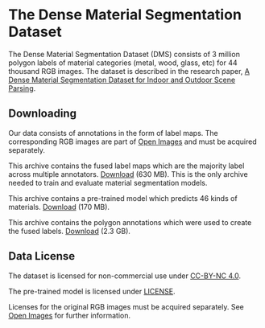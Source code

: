 # The Dense Material Segmentation Dataset

The Dense Material Segmentation Dataset (DMS) consists of 3 million polygon labels of material categories (metal, wood, glass, etc) for 44 thousand RGB images. The dataset is described in the research paper, [A Dense Material Segmentation Dataset for Indoor and Outdoor Scene Parsing](https://arxiv.org/abs/2207.10614).

## Downloading

Our data consists of annotations in the form of label maps. The corresponding RGB images are part of [Open Images](https://storage.googleapis.com/openimages/web/index.html) and must be acquired separately.

This archive contains the fused label maps which are the majority label across multiple annotators. [Download](https://docs-assets.developer.apple.com/ml-research/datasets/dms/dms_v1_labels.zip) (630 MB). This is the only archive needed to train and evaluate material segmentation models.

This archive contains a pre-trained model which predicts 46 kinds of materials. [Download](https://docs-assets.developer.apple.com/ml-research/datasets/dms/dms46_v1.zip) (170 MB).

This archive contains the polygon annotations which were used to create the fused labels. [Download](https://docs-assets.developer.apple.com/ml-research/datasets/dms/dms_v1_polygons.zip) (2.3 GB).

## Data License

The dataset is licensed for non-commercial use under [CC-BY-NC 4.0](https://creativecommons.org/licenses/by-nc/4.0/).

The pre-trained model is licensed under [LICENSE](LICENSE.txt).

Licenses for the original RGB images must be acquired separately. See [Open Images](https://storage.googleapis.com/openimages/web/index.html) for further information.
